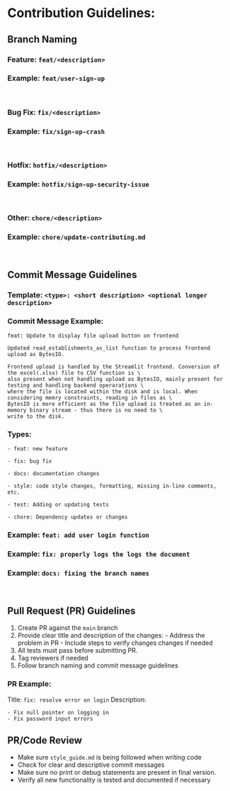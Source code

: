 # Contribution Guidelines:

## Branch Naming

### Feature: `feat/<description>`

### Example: `feat/user-sign-up`
<br>

### Bug Fix: `fix/<description>`

### Example: `fix/sign-up-crash`
<br>
  

### Hotfix: `hotfix/<description>`

### Example: `hotfix/sign-up-security-issue`

  <br>

### Other: `chore/<description>`

### Example: `chore/update-contributing.md`

<br>
  

## Commit Message Guidelines

### Template: `<type>: <short description> <optional longer description>`
### Commit Message Example:
```
feat: Update to display file upload button on frontend

Updated read_establishments_as_list function to process frontend upload as BytesIO. 

Frontend upload is handled by the Streamlit frontend. Conversion of the excel(.xlsx) file to CSV function is \
also present when not handling upload as BytesIO, mainly present for testing and handling backend operarations \
where the file is located within the disk and is local. When considering memry constraints, reading in files as \
BytesIO is more efficient as the file upload is treated as an in-memory binary stream - thus there is no need to \
write to the disk.
```


### Types:
```
- feat: new feature

- fix: bug fix

- docs: documentation changes

- style: code style changes, formatting, missing in-line comments, etc.

- test: Adding or updating tests

- chore: Dependency updates or changes
```

### Example: `feat: add user login function`
### Example: `fix: properly logs the logs the document`
### Example: `docs: fixing the branch names`
<br>

## Pull Request (PR) Guidelines
1. Create PR against the `main` branch
2. Provide clear title and description of the changes:
	   - Address the problem in PR
	   - Include steps to verify changes changes if needed
3. All tests must pass before submitting PR.
4. Tag reviewers if needed
5. Follow branch naming and commit message guidelines

### PR Example:
Title: `fix: resolve error on login`
Description:
```
- Fix null pointer on logging in
- Fix password input errors
```
## PR/Code Review
- Make sure `style_guide.md` is being followed when writing code
- Check for clear and descriptive commit messages
- Make sure no print or debug statements are present in final version.
- Verify all new functionality is tested and documented if necessary

	